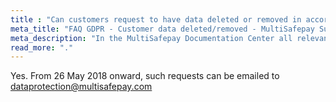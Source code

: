 ```yaml
---
title : "Can customers request to have data deleted or removed in accordance with the right Privacy by Design?"
meta_title: "FAQ GDPR - Customer data deleted/removed - MultiSafepay Support"
meta_description: "In the MultiSafepay Documentation Center all relevant information regarding our Plugins and API. As well as Support pages for Payment Method, Tools and General Questions. You can also find the contact details of our Support Team and Integration Team."
read_more: "."
---
```

Yes. From 26 May 2018 onward, such requests can be emailed to <dataprotection@multisafepay.com>
